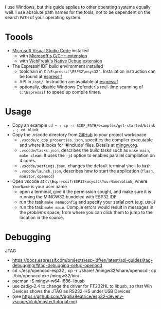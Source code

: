 I use Windows, but this guide applies to other operating systems equally well.  I use absolute path names for the tools, not to be dependent on the search `PATH` of your operating system.

# Toools

- [Microsoft Visual Studio Code](https://code.visualstudio.com/) installed
  - with [Microsoft's C/C++ extension](https://marketplace.visualstudio.com/items?itemName=ms-vscode.cpptools)
  - with [WebFreak's Native Debug extension](https://marketplace.visualstudio.com/items?itemName=webfreak.debug)
- The Espressif IDF build environment installed
  - toolchain in `C:\Espressif\ESP32\msys32"`. Installation instruction can be found at [espressif](https://docs.espressif.com/projects/esp-idf/en/stable/get-started/index.html#setup-toolchain)
  - API in `/opt/`.  Instruction are available at [espressif](https://docs.espressif.com/projects/esp-idf/en/stable/get-started/index.html#get-started-get-esp-idf)
  - optionally, disable Windows Defender's real-time scanning of `C:\Espressif` to speed up compile times.

# Usage

- Copy an example `cd ~ ; cp -r $IDF_PATH/examples/get-started/blink . ; cd blink`
- Copy the .vscode directory from [GitHub](https://github.com/cvonk/vscode-starters/blob/master/ESP32/) to your project workspace
  - `.vscode/c_cpp_properties.json`, specifies the compiler executable and where it looks for '#include' files. Details at [mingw.org](http://mingw.org/wiki/IncludePathHOWTO).
  - `.vscode/tasks.json`, describes the build tasks such as `make main`, `make clean`.  It uses the `-j4` option to enables parallel compilation on 4 cores.
  - `.vscode/settings.json`, changes the default terminal shell to `bash`
  - `.vscode/launch.json`, describes how to start the application (`flash`, `monitor`, `openocd`)
- Open vscode at `C:\Espressif\ESP32\msys32\YourName\blink`, where `YourName` is your user name
  - open a terminal, give it the permission sought, and make sure it is running the MINGW32 bundeled with ESP32 IDF.
  - run the task `make menuconfig` and specify your serial port (e.g. `COM5`)
  - run the task `make main`.  Compile errors would result in messages in the *problems* space, from where you can click them to jump to the location in the source.

# Debugging

JTAG
- https://docs.espressif.com/projects/esp-idf/en/latest/api-guides/jtag-debugging/#jtag-debugging-setup-openocd
- cd ~/esp/openocd-esp32 ; cp -r ./share/ /mingw32/share/openocd ; cp ./bin/openocd.exe /mingw32/bin/
- pacman -S mingw-w64-i686-libusb
- use zadig-2.4 to change the driver for FT232HL to libusb, so that Win Devices shows the JTAG as RS232-HS under USB Devices
- (see https://github.com/VirgiliaBeatrice/esp32-devenv-vscode/blob/master/tutorial.md)
